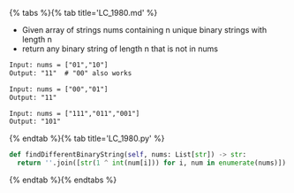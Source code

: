 {% tabs %}{% tab title='LC_1980.md' %}

* Given array of strings nums containing n unique binary strings with length n
* return any binary string of length n that is not in nums

```txt
Input: nums = ["01","10"]
Output: "11"  # "00" also works

Input: nums = ["00","01"]
Output: "11"

Input: nums = ["111","011","001"]
Output: "101"
```

{% endtab %}{% tab title='LC_1980.py' %}

```py
def findDifferentBinaryString(self, nums: List[str]) -> str:
  return ''.join([str(1 ^ int(num[i])) for i, num in enumerate(nums)])
```

{% endtab %}{% endtabs %}

